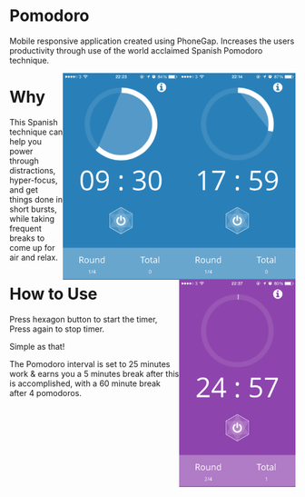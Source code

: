 # Pomodoro
Mobile responsive application created using PhoneGap. Increases the users productivity through use of the world acclaimed Spanish Pomodoro technique.


<img style="float: right; width: 205px;" src="screenshots/Screenshot.PNG">
<img style="float: right; width: 205px;" src="screenshots/Screenshot2.PNG">
<img style="float: right; width: 205px;" src="screenshots/Screenshot3.PNG">


# Why
This Spanish technique can help you power through distractions, hyper-focus, and get things done in short bursts, while taking frequent breaks to come up for air and relax.

# How to Use
Press hexagon button to start the timer,
Press again to stop timer.

Simple as that!

The Pomodoro interval is set to 25 minutes work & earns you a 5 minutes break after this is accomplished, with a 60 minute break after 4 pomodoros.